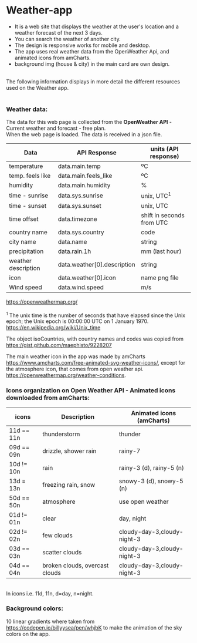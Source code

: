 # Weather-app

- It is a web site that displays the weather at the user's location and a weather forecast of the next 3 days.
- You can search the weather of another city.<br>
- The design is responsive works for mobile and desktop.<br>
- The app uses real weather data from the OpenWeather Api, and animated icons from amCharts.
- background img (house & city) in the main card are own design.
  <br><br>

The following information displays in more detail the different resources used on the Weather app.<br><br>

### Weather data:

The data for this web page is collected from the <b>OpenWeather API</b> - Current weather and forecast - free plan. <br>
When the web page is loaded. The data is received in a json file.

| Data                | API Response                | units (API response)      |
| ------------------- | --------------------------- | ------------------------- |
| temperature         | data.main.temp              | ºC                        |
| temp. feels like    | data.main.feels_like        | ºC                        |
| humidity            | data.main.humidity          | %                         |
| time - sunrise      | data.sys.sunrise            | unix, UTC<sup>1</sup>     |
| time - sunset       | data.sys.sunset             | unix, UTC                 |
| time offset         | data.timezone               | shift in seconds from UTC |
| country name        | data.sys.country            | code                      |
| city name           | data.name                   | string                    |
| precipitation       | data.rain.1h                | mm (last hour)            |
| weather description | data.weather[0].description | string                    |
| icon                | data.weather[0].icon        | name png file             |
| Wind speed          | data.wind.speed             | m/s                       |

https://openweathermap.org/ <br><br>
<sup>1</sup> The unix time is the number of seconds that have elapsed since the Unix epoch; the Unix epoch is 00:00:00 UTC on 1 January 1970. https://en.wikipedia.org/wiki/Unix_time <br>

The object isoCountries, with country names and codes was copied from https://gist.github.com/maephisto/9228207

The main weather icon in the app was made by amCharts https://www.amcharts.com/free-animated-svg-weather-icons/, except for the atmosphere icon, that comes from open weather api.
https://openweathermap.org/weather-conditions.

### Icons organization on Open Weather API - Animated icons downloaded from <b>amCharts</b>:

| icons      | Description                    | Animated icons (amCharts)   |
| ---------- | ------------------------------ | --------------------------- |
| 11d == 11n | thunderstorm                   | thunder                     |
| 09d == 09n | drizzle, shower rain           | rainy-7                     |
| 10d != 10n | rain                           | rainy-3 (d), rainy-5 (n)    |
| 13d = 13n  | freezing rain, snow            | snowy-3 (d), snowy-5 (n)    |
| 50d == 50n | atmosphere                     | use open weather            |
| 01d != 01n | clear                          | day, night                  |
| 02d != 02n | few clouds                     | cloudy-day-3,cloudy-night-3 |
| 03d == 03n | scatter clouds                 | cloudy-day-3,cloudy-night-3 |
| 04d == 04n | broken clouds, overcast clouds | cloudy-day-3,cloudy-night-3 |

<br>
In icons i.e. 11d, 11n, d=day, n=night.

### Background colors:

10 linear gradients where taken from https://codepen.io/billyysea/pen/whjbK to make the animation of the sky colors on the app.
